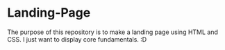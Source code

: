 # Landing-Page
The purpose of this repository is to make a landing page using HTML and CSS. 
I just want to display core fundamentals. :D
